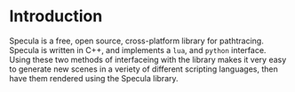 # Introduction #

Specula is a free, open source, cross-platform library for pathtracing. Specula
is written in C++, and implements a `lua`, and `python` interface. Using these
two methods of interfaceing with the library makes it very easy to generate new
scenes in a veriety of different scripting languages, then have them rendered
using the Specula library.
